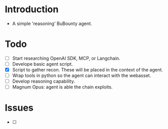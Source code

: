 # Introduction
- A simple 'reasoning' BuBounty agent. 

# Todo
- [ ] Start researching OpenAI SDK, MCP, or Langchain. 
- [ ] Develope basic agent script.
- [x] Script to gather recon. These will be placed in the context of the agent.
- [ ] Wrap tools in python so the agent can interact with the webasset.
- [ ] Develop reasoning capability. 
- [ ] Magnum Opus: agent is able the chain exploits.

# Issues
- [ ] 
